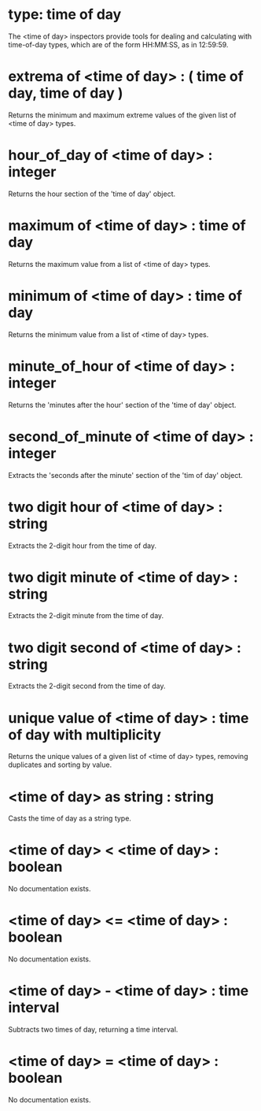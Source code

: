 # type: time of day

The &lt;time of day&gt; inspectors provide tools for dealing and calculating with time-of-day types, which are of the form HH:MM:SS, as in 12:59:59.

# extrema of &lt;time of day&gt; : ( time of day, time of day )

Returns the minimum and maximum extreme values of the given list of &lt;time of day&gt; types.

# hour_of_day of &lt;time of day&gt; : integer

Returns the hour section of the &#39;time of day&#39; object.

# maximum of &lt;time of day&gt; : time of day

Returns the maximum value from a list of &lt;time of day&gt; types.

# minimum of &lt;time of day&gt; : time of day

Returns the minimum value from a list of &lt;time of day&gt; types.

# minute_of_hour of &lt;time of day&gt; : integer

Returns the &#39;minutes after the hour&#39; section of the &#39;time of day&#39; object.

# second_of_minute of &lt;time of day&gt; : integer

Extracts the &#39;seconds after the minute&#39; section of the &#39;tim of day&#39; object.

# two digit hour of &lt;time of day&gt; : string

Extracts the 2-digit hour from the time of day.

# two digit minute of &lt;time of day&gt; : string

Extracts the 2-digit minute from the time of day.

# two digit second of &lt;time of day&gt; : string

Extracts the 2-digit second from the time of day.

# unique value of &lt;time of day&gt; : time of day with multiplicity

Returns the unique values of a given list of &lt;time of day&gt; types, removing duplicates and sorting by value.

# &lt;time of day&gt; as string : string

Casts the time of day as a string type.

# &lt;time of day&gt; &lt; &lt;time of day&gt; : boolean

No documentation exists.

# &lt;time of day&gt; &lt;= &lt;time of day&gt; : boolean

No documentation exists.

# &lt;time of day&gt; - &lt;time of day&gt; : time interval

Subtracts two times of day, returning a time interval.

# &lt;time of day&gt; = &lt;time of day&gt; : boolean

No documentation exists.

